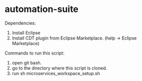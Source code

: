# automation-suite
Dependencies:
1. Install Eclipse
2. Install CDT plugin from Eclipse Marketplace. (help -> Eclipse Marketplace)

Commands to run this script:
1. open git bash.
2. go to the directory where this script is cloned.
3. run sh microservices_workspace_setup.sh